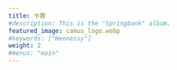 ```yaml
---
title: 卡慕
#description: This is the "Springbank" album.
featured_image: camus_logo.webp
#keywords: ["Hennessy"]
weight: 2
#menus: "main"
---
```

